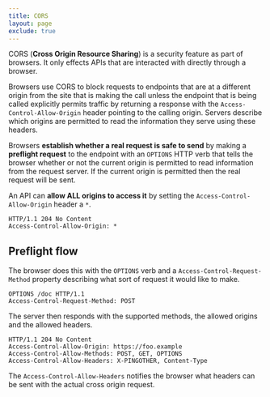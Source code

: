 ```yaml
---
title: CORS
layout: page
exclude: true
---
```


CORS (**Cross Origin Resource Sharing**) is a security feature as part of browsers. It only effects APIs that are interacted with directly through a browser. 

Browsers use CORS to block requests to endpoints that are at a different origin from the site that is making the call unless the endpoint that is being called explicitly permits traffic by returning a response with the `Access-Control-Allow-Origin` header pointing to the calling origin. Servers describe which origins are permitted to read the information they serve using these headers.

Browsers **establish whether a real request is safe to send** by making a **preflight request** to the endpoint with an `OPTIONS` HTTP verb that tells the browser whether or not the current origin is permitted to read information from the request server. If the current origin is permitted then the real request will be sent.

An API can **allow ALL origins to access it** by setting the `Access-Control-Allow-Origin` header a `*`.
```
HTTP/1.1 204 No Content
Access-Control-Allow-Origin: *
```

## Preflight flow

The browser does this with the `OPTIONS` verb and a `Access-Control-Request-Method` property describing what sort of request it would like to make.
```
OPTIONS /doc HTTP/1.1
Access-Control-Request-Method: POST
```

The server then responds with the supported methods, the allowed origins and the allowed headers. 
```
HTTP/1.1 204 No Content
Access-Control-Allow-Origin: https://foo.example
Access-Control-Allow-Methods: POST, GET, OPTIONS
Access-Control-Allow-Headers: X-PINGOTHER, Content-Type
```

The `Access-Control-Allow-Headers` notifies the browser what headers can be sent with the actual cross origin request.




<!--stackedit_data:
eyJoaXN0b3J5IjpbMTEzMDQxNzg5OCwtODM0MjUzMDE3LDQ2ND
M0NTU0LDgwODY5NzQyMiwtMTYwMDU4NTYwOCwtMTEyNzI3ODg5
Ml19
-->